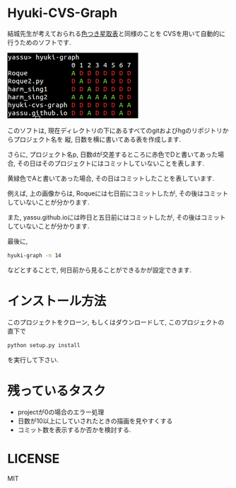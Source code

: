 Hyuki-CVS-Graph
=================

結城先生が考えておられる[色つき星取表](https://note.mu/hyuki/n/n9a6e7c1e0d7b)と同様のことを
CVSを用いて自動的に行うためのソフトです.

![example](https://raw.githubusercontent.com/yassu/hyuki-cvs-graph/master/imgs/example.gif)

このソフトは, 現在ディレクトリの下にあるすべてのgitおよびhgのリポジトリからプロジェクト名を
  縦, 日数を横に書いてある表を作成します.

さらに, プロジェクト名p, 日数dが交差するところに赤色でDと書いてあった場合,
その日はそのプロジェクトにはコミットしていないことを表します.

黄緑色でAと書いてあった場合, その日はコミットしたことを表しています.

例えば, 上の画像からは, Roqueには七日前にコミットしたが, その後はコミットしていないことが分かります.

また, yassu.github.ioには昨日と五日前にはコミットしたが, その後はコミットしていないことが分かります.

最後に,

``` bash
hyuki-graph -n 14
```

などとすることで, 何日前から見ることができるかが設定できます.

インストール方法
==========================

このプロジェクトをクローン, もしくはダウンロードして, このプロジェクトの直下で

``` python
python setup.py install
```

を実行して下さい.

残っているタスク
==========================

- projectが0の場合のエラー処理
- 日数が10以上にしていされたときの描画を見やすくする
- コミット数を表示するか否かを検討する.

LICENSE
=========

MIT
